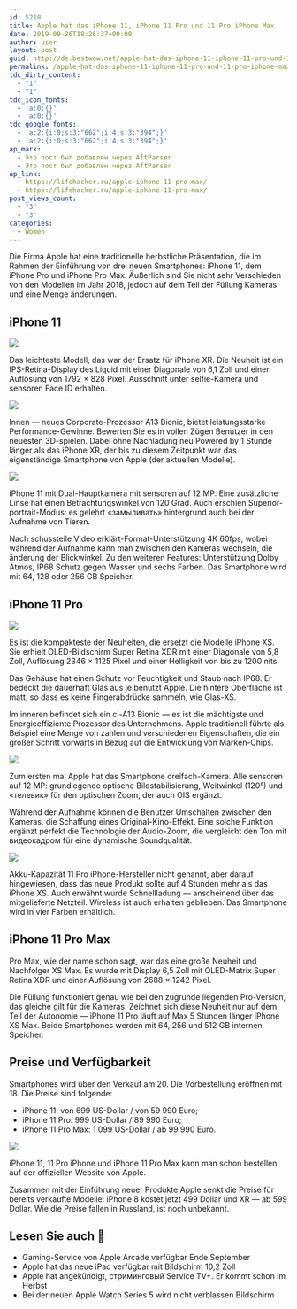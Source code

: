 ```yaml
---
id: 5218
title: Apple hat das iPhone 11, iPhone 11 Pro und 11 Pro iPhone Max
date: 2019-09-26T18:26:37+00:00
author: user
layout: post
guid: http://de.bestwow.net/apple-hat-das-iphone-11-iphone-11-pro-und-11-pro-iphone-max/
permalink: /apple-hat-das-iphone-11-iphone-11-pro-und-11-pro-iphone-max/
tdc_dirty_content:
  - "1"
  - "1"
tdc_icon_fonts:
  - 'a:0:{}'
  - 'a:0:{}'
tdc_google_fonts:
  - 'a:2:{i:0;s:3:"662";i:4;s:3:"394";}'
  - 'a:2:{i:0;s:3:"662";i:4;s:3:"394";}'
ap_mark:
  - Это пост был добавлен через AftParser
  - Это пост был добавлен через AftParser
ap_link:
  - https://lifehacker.ru/apple-iphone-11-pro-max/
  - https://lifehacker.ru/apple-iphone-11-pro-max/
post_views_count:
  - "3"
  - "3"
categories:
  - Women
---
```

Die Firma Apple hat eine traditionelle herbstliche Präsentation, die im Rahmen der Einführung von drei neuen Smartphones: iPhone 11, dem iPhone Pro und iPhone Pro Max. Äußerlich sind Sie nicht sehr Verschieden von den Modellen im Jahr 2018, jedoch auf dem Teil der Füllung Kameras und eine Menge änderungen.

## iPhone 11

![](http://de.bestwow.net/wp-content/uploads/2019/09/apple-predstavila-iphone-11-iphone-11-pro-i-iphone-11-pro-max-1.jpg) 

Das leichteste Modell, das war der Ersatz für iPhone XR. Die Neuheit ist ein IPS-Retina-Display des Liquid mit einer Diagonale von 6,1 Zoll und einer Auflösung von 1792 × 828 Pixel. Ausschnitt unter selfie-Kamera und sensoren Face ID erhalten.

![](http://de.bestwow.net/wp-content/uploads/2019/09/apple-predstavila-iphone-11-iphone-11-pro-i-iphone-11-pro-max-2.jpg) 

Innen — neues Corporate-Prozessor A13 Bionic, bietet leistungsstarke Performance-Gewinne. Bewerten Sie es in vollen Zügen Benutzer in den neuesten 3D-spielen. Dabei ohne Nachladung neu Powered by 1 Stunde länger als das iPhone XR, der bis zu diesem Zeitpunkt war das eigenständige Smartphone von Apple (der aktuellen Modelle).

![](http://de.bestwow.net/wp-content/uploads/2019/09/apple-predstavila-iphone-11-iphone-11-pro-i-iphone-11-pro-max-3.jpg) 

iPhone 11 mit Dual-Hauptkamera mit sensoren auf 12 MP. Eine zusätzliche Linse hat einen Betrachtungswinkel von 120 Grad. Auch erschien Superior-portrait-Modus: es gelehrt «замыливать» hintergrund auch bei der Aufnahme von Tieren.</p> 

Nach schussteile Video erklärt-Format-Unterstützung 4K 60fps, wobei während der Aufnahme kann man zwischen den Kameras wechseln, die änderung der Blickwinkel. Zu den weiteren Features: Unterstützung Dolby Atmos, IP68 Schutz gegen Wasser und sechs Farben. Das Smartphone wird mit 64, 128 oder 256 GB Speicher.

## iPhone 11 Pro

![](http://de.bestwow.net/wp-content/uploads/2019/09/apple-predstavila-iphone-11-iphone-11-pro-i-iphone-11-pro-max-4.jpg) 

Es ist die kompakteste der Neuheiten, die ersetzt die Modelle iPhone XS. Sie erhielt OLED-Bildschirm Super Retina XDR mit einer Diagonale von 5,8 Zoll, Auflösung 2346 × 1125 Pixel und einer Helligkeit von bis zu 1200 nits.

Das Gehäuse hat einen Schutz vor Feuchtigkeit und Staub nach IP68. Er bedeckt die dauerhaft Glas aus je benutzt Apple. Die hintere Oberfläche ist matt, so dass es keine Fingerabdrücke sammeln, wie Glas-XS.

Im inneren befindet sich ein ci-A13 Bionic — es ist die mächtigste und Energieeffiziente Prozessor des Unternehmens. Apple traditionell führte als Beispiel eine Menge von zahlen und verschiedenen Eigenschaften, die ein großer Schritt vorwärts in Bezug auf die Entwicklung von Marken-Chips.

![](http://de.bestwow.net/wp-content/uploads/2019/09/apple-predstavila-iphone-11-iphone-11-pro-i-iphone-11-pro-max-5.jpg) 

Zum ersten mal Apple hat das Smartphone dreifach-Kamera. Alle sensoren auf 12 MP: grundlegende optische Bildstabilisierung, Weitwinkel (120°) und «телевик» für den optischen Zoom, der auch OIS ergänzt.

Während der Aufnahme können die Benutzer Umschalten zwischen den Kameras, die Schaffung eines Original-Kino-Effekt. Eine solche Funktion ergänzt perfekt die Technologie der Audio-Zoom, die vergleicht den Ton mit видеокадром für eine dynamische Soundqualität.

![](http://de.bestwow.net/wp-content/uploads/2019/09/apple-predstavila-iphone-11-iphone-11-pro-i-iphone-11-pro-max-6.jpg) 

Akku-Kapazität 11 Pro iPhone-Hersteller nicht genannt, aber darauf hingewiesen, dass das neue Produkt sollte auf 4 Stunden mehr als das iPhone XS. Auch erwähnt wurde Schnellladung — anscheinend über das mitgelieferte Netzteil. Wireless ist auch erhalten geblieben. Das Smartphone wird in vier Farben erhältlich.

## iPhone 11 Pro Max

Pro Max, wie der name schon sagt, war das eine große Neuheit und Nachfolger XS Max. Es wurde mit Display 6,5 Zoll mit OLED-Matrix Super Retina XDR und einer Auflösung von 2688 × 1242 Pixel.

Die Füllung funktioniert genau wie bei den zugrunde liegenden Pro-Version, das gleiche gilt für die Kameras. Zeichnet sich diese Neuheit nur auf dem Teil der Autonomie — iPhone 11 Pro läuft auf Max 5 Stunden länger iPhone XS Max. Beide Smartphones werden mit 64, 256 und 512 GB internen Speicher.</p> 

## Preise und Verfügbarkeit

Smartphones wird über den Verkauf am 20. Die Vorbestellung eröffnen mit 18. Die Preise sind folgende:

  * iPhone 11: von 699 US-Dollar / von 59 990 Euro;
  * iPhone 11 Pro: 999 US-Dollar / 89 990 Euro;
  * iPhone 11 Pro Max: 1 099 US-Dollar / ab 99 990 Euro.

![](http://de.bestwow.net/wp-content/uploads/2019/09/apple-predstavila-iphone-11-iphone-11-pro-i-iphone-11-pro-max-7.jpg) 

iPhone 11, 11 Pro iPhone und iPhone 11 Pro Max kann man schon bestellen auf der offiziellen Website von Apple.

Zusammen mit der Einführung neuer Produkte Apple senkt die Preise für bereits verkaufte Modelle: iPhone 8 kostet jetzt 499 Dollar und XR — ab 599 Dollar. Wie die Preise fallen in Russland, ist noch unbekannt.

<div>
  <h2 class="read-also__title">
    <span>Lesen Sie auch</span> <span>🧐 </span>
  </h2>
  
  <ul class="read-also__list">
    <li>
      Gaming-Service von Apple Arcade verfügbar Ende September
    </li>
    <li>
      Apple hat das neue iPad verfügbar mit Bildschirm 10,2 Zoll
    </li>
    <li>
      Apple hat angekündigt, стриминговый Service TV+. Er kommt schon im Herbst
    </li>
    <li>
      Bei der neuen Apple Watch Series 5 wird nicht verblassen Bildschirm
    </li>
  </ul>
</div>